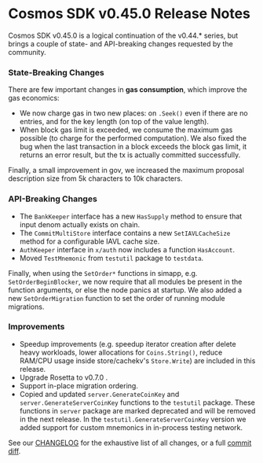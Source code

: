 # Cosmos SDK v0.45.0 Release Notes

Cosmos SDK v0.45.0 is a logical continuation of the v0.44.\* series, but brings a couple of state- and API-breaking changes requested by the community.

### State-Breaking Changes

There are few important changes in **gas consumption**, which improve the gas economics:

- We now charge gas in two new places: on `.Seek()` even if there are no entries, and for the key length (on top of the value length).
- When block gas limit is exceeded, we consume the maximum gas possible (to charge for the performed computation). We also fixed the bug when the last transaction in a block exceeds the block gas limit, it returns an error result, but the tx is actually committed successfully.

Finally, a small improvement in gov, we increased the maximum proposal description size from 5k characters to 10k characters.

### API-Breaking Changes

- The `BankKeeper` interface has a new `HasSupply` method to ensure that input denom actually exists on chain.
- The `CommitMultiStore` interface contains a new `SetIAVLCacheSize` method for a configurable IAVL cache size.
- `AuthKeeper` interface in `x/auth` now includes a function `HasAccount`.
- Moved `TestMnemonic` from `testutil` package to `testdata`.


Finally, when using the `SetOrder*` functions in simapp, e.g. `SetOrderBeginBlocker`, we now require that all modules be present in the function arguments, or else the node panics at startup. We also added a new `SetOrderMigration` function to set the order of running module migrations.

### Improvements

- Speedup improvements (e.g. speedup iterator creation after delete heavy workloads, lower allocations for `Coins.String()`, reduce RAM/CPU usage inside store/cachekv's `Store.Write`) are included in this release.
- Upgrade Rosetta to v0.7.0 .
- Support in-place migration ordering.
- Copied and updated `server.GenerateCoinKey` and `server.GenerateServerCoinKey` functions to the `testutil` package. These functions in `server` package are marked deprecated and will be removed in the next release. In the `testutil.GenerateServerCoinKey` version we  added support for custom mnemonics in in-process testing network.

See our [CHANGELOG](./CHANGELOG.md) for the exhaustive list of all changes, or a full [commit diff](https://github.com/cosmos/cosmos-sdk/compare/v0.44.5...v0.45.0).
